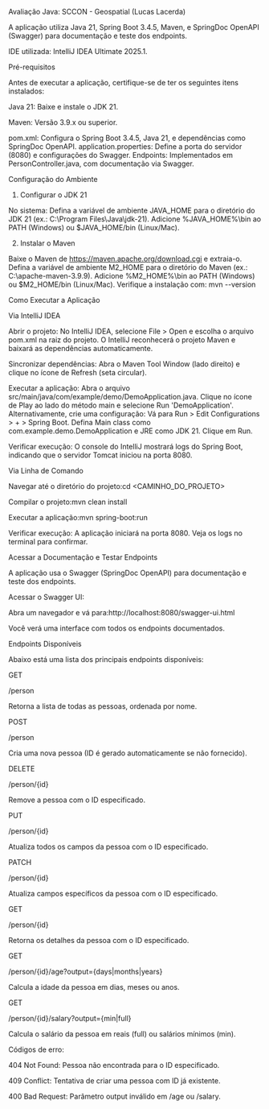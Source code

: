 Avaliação Java: SCCON - Geospatial (Lucas Lacerda)

A aplicação utiliza Java 21, Spring Boot 3.4.5, Maven, e SpringDoc OpenAPI (Swagger) para documentação e teste dos endpoints.

IDE utilizada: IntelliJ IDEA Ultimate 2025.1.

Pré-requisitos

Antes de executar a aplicação, certifique-se de ter os seguintes itens instalados:


Java 21: Baixe e instale o JDK 21.

Maven: Versão 3.9.x ou superior.


pom.xml: Configura o Spring Boot 3.4.5, Java 21, e dependências como SpringDoc OpenAPI.
application.properties: Define a porta do servidor (8080) e configurações do Swagger.
Endpoints: Implementados em PersonController.java, com documentação via Swagger.


Configuração do Ambiente
1. Configurar o JDK 21

No sistema:
Defina a variável de ambiente JAVA_HOME para o diretório do JDK 21 (ex.: C:\Program Files\Java\jdk-21).
Adicione %JAVA_HOME%\bin ao PATH (Windows) ou $JAVA_HOME/bin (Linux/Mac).



2. Instalar o Maven

Baixe o Maven de https://maven.apache.org/download.cgi e extraia-o.
Defina a variável de ambiente M2_HOME para o diretório do Maven (ex.: C:\apache-maven-3.9.9).
Adicione %M2_HOME%\bin ao PATH (Windows) ou $M2_HOME/bin (Linux/Mac).
Verifique a instalação com: mvn --version



Como Executar a Aplicação

Via IntelliJ IDEA

Abrir o projeto:
No IntelliJ IDEA, selecione File > Open e escolha o arquivo pom.xml na raiz do projeto.
O IntelliJ reconhecerá o projeto Maven e baixará as dependências automaticamente.


Sincronizar dependências:
Abra o Maven Tool Window (lado direito) e clique no ícone de Refresh (seta circular).


Executar a aplicação:
Abra o arquivo src/main/java/com/example/demo/DemoApplication.java.
Clique no ícone de Play ao lado do método main e selecione Run 'DemoApplication'.
Alternativamente, crie uma configuração:
Vá para Run > Edit Configurations > + > Spring Boot.
Defina Main class como com.example.demo.DemoApplication e JRE como JDK 21.
Clique em Run.




Verificar execução:
O console do IntelliJ mostrará logs do Spring Boot, indicando que o servidor Tomcat iniciou na porta 8080.




Via Linha de Comando

Navegar até o diretório do projeto:cd <CAMINHO_DO_PROJETO>


Compilar o projeto:mvn clean install


Executar a aplicação:mvn spring-boot:run


Verificar execução:
A aplicação iniciará na porta 8080. Veja os logs no terminal para confirmar.



Acessar a Documentação e Testar Endpoints

A aplicação usa o Swagger (SpringDoc OpenAPI) para documentação e teste dos endpoints.


Acessar o Swagger UI:

Abra um navegador e vá para:http://localhost:8080/swagger-ui.html


Você verá uma interface com todos os endpoints documentados.



Endpoints Disponíveis

Abaixo está uma lista dos principais endpoints disponíveis:



GET

/person

Retorna a lista de todas as pessoas, ordenada por nome.


POST

/person

Cria uma nova pessoa (ID é gerado automaticamente se não fornecido).


DELETE

/person/{id}

Remove a pessoa com o ID especificado.


PUT

/person/{id}

Atualiza todos os campos da pessoa com o ID especificado.


PATCH

/person/{id}

Atualiza campos específicos da pessoa com o ID especificado.


GET

/person/{id}

Retorna os detalhes da pessoa com o ID especificado.


GET

/person/{id}/age?output={days|months|years}

Calcula a idade da pessoa em dias, meses ou anos.


GET

/person/{id}/salary?output={min|full}

Calcula o salário da pessoa em reais (full) ou salários mínimos (min).



Códigos de erro:

404 Not Found: Pessoa não encontrada para o ID especificado.

409 Conflict: Tentativa de criar uma pessoa com ID já existente.

400 Bad Request: Parâmetro output inválido em /age ou /salary.

